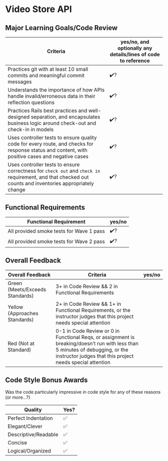# Video Store API

<!-- Instructors: The checkmarks are already there, so just delete them for any line items that aren't met. -->

## Major Learning Goals/Code Review

<!-- Instructors: Feel free to practice creating specific feedback by referencing a line of code if you'd like. For example, you may say something like "nice custom method in `calculator.rb` line 42." This is optional. -->

| Criteria | yes/no, and optionally any details/lines of code to reference |
| --- | --- |
| Practices git with at least 10 small commits and meaningful commit messages | ✔️?
| Understands the importance of how APIs handle invalid/erroneous data in their reflection questions | ✔️?
| Practices Rails best practices and well-designed separation, and encapsulates business logic around check-out and check-in in models | ✔️?
| Uses controller tests to ensure quality code for every route, and checks for response status and content, with positive cases and negative cases | ✔️?
| Uses controller tests to ensure correctness for `check out` and `check in` requirement, and that checked out counts and inventories appropriately change | ✔️?

## Functional Requirements

| Functional Requirement | yes/no |
| --- | --- |
| All provided smoke tests for Wave 1 pass | ✔️?
| All provided smoke tests for Wave 2 pass | ✔️?

## Overall Feedback

| Overall Feedback | Criteria | yes/no |
| --- | --- | --- |
| Green (Meets/Exceeds Standards) | 3+ in Code Review && 2 in Functional Requirements | 
| Yellow (Approaches Standards) | 2+ in Code Review && 1+ in Functional Requirements, or the instructor judges that this project needs special attention | 
| Red (Not at Standard) | 0-1 in Code Review or 0 in Functional Reqs, or assignment is breaking/doesn’t run with less than 5 minutes of debugging, or the instructor judges that this project needs special attention | 

<!-- ### Additional Feedback -->

<!-- Instructors, feel free to ignore this section if there's nothing else to add. -->

## Code Style Bonus Awards

<!-- Instructors: Please strike a balance between liberal/stingy with these. These are simply built-in pieces of positive feedback; use this to encourage and push students towards a cleaner code style! -->

Was the code particularly impressive in code style for any of these reasons (or more...?)

| Quality | Yes? |
| --- | --- |
| Perfect Indentation | ✅
| Elegant/Clever | ✅
| Descriptive/Readable | ✅
| Concise | ✅
| Logical/Organized | ✅